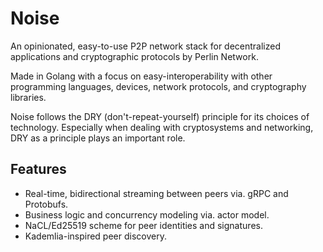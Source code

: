 # Noise

An opinionated, easy-to-use P2P network stack for decentralized applications and cryptographic protocols by Perlin Network.

Made in Golang with a focus on easy-interoperability with other programming languages, devices, network protocols, and cryptography libraries.

Noise follows the DRY (don't-repeat-yourself) principle for its choices of technology. Especially when dealing with cryptosystems and networking, DRY as a principle plays an important role.

## Features

- Real-time, bidirectional streaming between peers via. gRPC and Protobufs.
- Business logic and concurrency modeling via. actor model.
- NaCL/Ed25519 scheme for peer identities and signatures.
- Kademlia-inspired peer discovery.